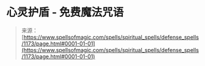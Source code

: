 <!--yml

category: 未分类

date: 2024-06-12 18:34:02

-->

# 心灵护盾 - 免费魔法咒语

> 来源：[https://www.spellsofmagic.com/spells/spiritual_spells/defense_spells/1173/page.html#0001-01-01](https://www.spellsofmagic.com/spells/spiritual_spells/defense_spells/1173/page.html#0001-01-01)
